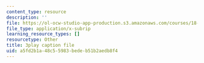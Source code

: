 ```yaml
---
content_type: resource
description: ''
file: https://ol-ocw-studio-app-production.s3.amazonaws.com/courses/18-02-multivariable-calculus-fall-2007/a5fd2b1a48c55983bedeb51b2aedb8f4_phk05iSMezA.vtt
file_type: application/x-subrip
learning_resource_types: []
resourcetype: Other
title: 3play caption file
uid: a5fd2b1a-48c5-5983-bede-b51b2aedb8f4
---
```

